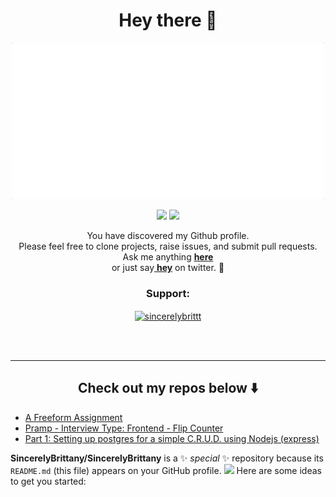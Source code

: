 <h1 align="center">Hey there 👋 </h1>

<p align="center">
<!--   <img width="250" src="https://github.com/SincerelyBrittany/SincerelyBrittany/blob/master/code/bitmoji.JPG"> -->
  <img width="500" src="https://github.com/SincerelyBrittany/SincerelyBrittany/blob/master/code/intro2.gif">
</p>

<p align="center">
<a href= "https://dev.to/sincerelybrittany"><img src="https://img.icons8.com/windows/32/000000/dev.png"/></a>
<a href= "https://twitter.com/sincerelybrittt"><img src="https://img.icons8.com/material-outlined/30/000000/twitter.png"/></a>
</p>

<p align="center"> 
You have discovered my Github profile. <br>
Please feel free to clone projects, raise issues, and submit pull requests. <br>
Ask me anything <a href="https://github.com/sincerelybrittany/sincerelybrittany/issues/new"><b>here</b></a><br>
or just say<a href="https://twitter.com/intent/tweet?url=https%3A%2F%2Fgithub.com%2FSincerelyBrittany&text=Hi%20@SincerelyBrittt%2C%20saying%20hi%20from%20your%20github%21">
<b>hey</b></a> on twitter. 🙂 </p>

<h3 align="center">Support:</h3>
<p align="center"><a href="https://www.buymeacoffee.com/sincerelybrittt"> <img align="center" src="https://cdn.buymeacoffee.com/buttons/v2/default-yellow.png" height="50" width="210" alt="sincerelybrittt" /></a></p><br><br>




<hr>
<h2 align="center">
Check out my repos below ⬇️  
</h2> 



<!-- <br/><br>
<p align="center">
<a href="https://www.buymeacoffee.com/sincerelybrittt" target="_blank"><img src="https://cdn.buymeacoffee.com/buttons/v2/default-white.png" alt="Buy Me A Coffee" style="height: 30px;width: 30px;" ></a>
</p> -->


<!-- <h3 align="left">Languages and Tools:</h3>
<p align="left"> <a href="https://www.gatsbyjs.com/" target="_blank" rel="noreferrer"> <img src="https://www.vectorlogo.zone/logos/gatsbyjs/gatsbyjs-icon.svg" alt="gatsby" width="40" height="40"/> </a> <a href="https://git-scm.com/" target="_blank" rel="noreferrer"> <img src="https://www.vectorlogo.zone/logos/git-scm/git-scm-icon.svg" alt="git" width="40" height="40"/> </a> <a href="https://www.w3.org/html/" target="_blank" rel="noreferrer"> <img src="https://raw.githubusercontent.com/devicons/devicon/master/icons/html5/html5-original-wordmark.svg" alt="html5" width="40" height="40"/> </a> <a href="https://developer.mozilla.org/en-US/docs/Web/JavaScript" target="_blank" rel="noreferrer"> <img src="https://raw.githubusercontent.com/devicons/devicon/master/icons/javascript/javascript-original.svg" alt="javascript" width="40" height="40"/> </a> <a href="https://nextjs.org/" target="_blank" rel="noreferrer"> <img src="https://cdn.worldvectorlogo.com/logos/nextjs-2.svg" alt="nextjs" width="40" height="40"/> </a> <a href="https://nodejs.org" target="_blank" rel="noreferrer"> <img src="https://raw.githubusercontent.com/devicons/devicon/master/icons/nodejs/nodejs-original-wordmark.svg" alt="nodejs" width="40" height="40"/> </a> <a href="https://reactjs.org/" target="_blank" rel="noreferrer"> <img src="https://raw.githubusercontent.com/devicons/devicon/master/icons/react/react-original-wordmark.svg" alt="react" width="40" height="40"/> </a> <a href="https://redux.js.org" target="_blank" rel="noreferrer"> <img src="https://raw.githubusercontent.com/devicons/devicon/master/icons/redux/redux-original.svg" alt="redux" width="40" height="40"/> </a> <a href="https://www.ruby-lang.org/en/" target="_blank" rel="noreferrer"> <img src="https://raw.githubusercontent.com/devicons/devicon/master/icons/ruby/ruby-original.svg" alt="ruby" width="40" height="40"/> </a> <a href="https://www.scala-lang.org" target="_blank" rel="noreferrer"> <img src="https://raw.githubusercontent.com/devicons/devicon/master/icons/scala/scala-original.svg" alt="scala" width="40" height="40"/> </a> </p> -->

<!-- <p><img align="left" src="https://github-readme-stats.vercel.app/api/top-langs?username=sincerelybrittany&show_icons=true&locale=en&layout=compact" alt="sincerelybrittany" /></p>

<p>&nbsp;<img align="center" src="https://github-readme-stats.vercel.app/api?username=sincerelybrittany&show_icons=true&locale=en" alt="sincerelybrittany" /></p> -->





<!--
## 🚨  Latest Blog Posts:
<!-- BLOG-POST-LIST:START -->
- [A Freeform Assignment](https://dev.to/sincerelybrittany/a-freeform-assignment-2oc0)
- [Pramp - Interview Type: Frontend - Flip Counter](https://dev.to/sincerelybrittany/pramp-interview-type-frontend-flip-counter-4l8b)
- [Part 1: Setting up postgres for a simple C.R.U.D. using Nodejs &lpar;express&rpar;](https://dev.to/sincerelybrittany/part-1-setting-up-postgres-for-a-simple-crud-using-nodejs-express-1hjk)
<!-- BLOG-POST-LIST:END -->

**SincerelyBrittany/SincerelyBrittany** is a ✨ _special_ ✨ repository because its `README.md` (this file) appears on your GitHub profile.
![](https://visitor-badge.glitch.me/badge?page_id=sincerelybrittany.sincerelybrittany)
Here are some ideas to get you started:
 <!-- <a target="_blank" href="https://www.linkedin.com/in/sincerelybrittany/">🇱​🇮​🇳​🇰​🇪​🇩​🇮​🇳​</a> ●
- 🔭 I’m currently working on ...
- 🌱 I’m currently learning ...
- 👯 I’m looking to collaborate on ...
- 🤔 I’m looking for help with ...
- 💬 Ask me about ...
- 📫 How to reach me: ...
- 😄 Pronouns: She/Her
- ⚡ Fun fact: ...
-->


